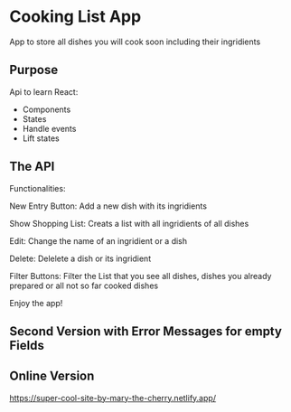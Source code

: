 # Cooking List App

App to store all dishes you will cook soon including their ingridients

## Purpose

Api to learn React: 

- Components
- States
- Handle events
- Lift states

## The API

Functionalities:

New Entry Button: Add a new dish with its ingridients

Show Shopping List: Creats a list with all ingridients of all dishes

Edit: Change the name of an ingridient or a dish

Delete: Delelete a dish or its ingridient

Filter Buttons: Filter the List that you see all dishes, dishes you already prepared or all not so far cooked dishes

Enjoy the app!

## Second Version with Error Messages for empty Fields

## Online Version

https://super-cool-site-by-mary-the-cherry.netlify.app/



